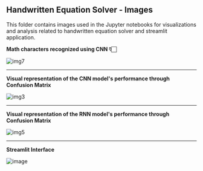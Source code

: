 ## Handwritten Equation Solver - Images

This folder contains images used in the Jupyter notebooks for visualizations and analysis related to handwritten equation solver and streamlit application.

**Math characters recognized using CNN 👇🏻**

![img7](https://github.com/abhisheks008/DL-Simplified/assets/103712713/d6470e02-b5a7-4243-a007-bc0331c8f93e)

----

**Visual representation of the CNN model's performance through Confusion Matrix**

![img3](https://github.com/abhisheks008/DL-Simplified/assets/103712713/aeadc8bd-e6ad-4538-b929-cfd603a562df)


----


**Visual representation of the RNN model's performance through Confusion Matrix**

![img5](https://github.com/abhisheks008/DL-Simplified/assets/103712713/354867a3-4afb-4361-825a-8ff661228da9)

----

**Streamlit Interface**

![image](https://github.com/Sgvkamalakar/Hand-Written-Equation-Solver/assets/103712713/aa618778-7d44-4665-877d-24221182f673)

